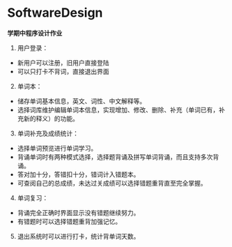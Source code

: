 # SoftwareDesign
**学期中程序设计作业**

1. 用户登录：
- 新用户可以注册，旧用户直接登陆
- 可以只打卡不背词，直接退出界面

2. 单词本：

- 储存单词基本信息，英文、词性、中文解释等。
- 选择词库维护编辑单词本信息，实现增加、修改、删除、补充（单词已有，补充新的释义）的功能。

3. 单词补充及成绩统计：

- 选择单词预览进行单词学习。
- 背诵单词时有两种模式选择，选择题背诵及拼写单词背诵，而且支持多次背诵。
- 答对加十分，答错扣十分，错词计入错题本。
- 可查阅自己的总成绩，未达过关成绩可以选择错题重背直至完全掌握。

4. 单词复习：

- 背诵完全正确时界面显示没有错题继续努力。
- 有错题时可以选择错题重背加强记忆。
5. 退出系统时可以进行打卡，统计背单词天数。